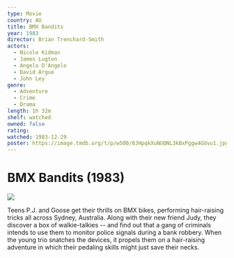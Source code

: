 ```yaml
---
type: Movie
country: AU
title: BMX Bandits
year: 1983
director: Brian Trenchard-Smith
actors:
  - Nicole Kidman
  - James Lugton
  - Angelo D'Angelo
  - David Argue
  - John Ley
genre:
  - Adventure
  - Crime
  - Drama
length: 1h 32m
shelf: watched
owned: false
rating:
watched: 1983-12-29
poster: https://image.tmdb.org/t/p/w500/8JHpqkXuNUQNL3kBxPggw4GUvu1.jpg
---
```


# BMX Bandits (1983)

![](https://image.tmdb.org/t/p/w500/8JHpqkXuNUQNL3kBxPggw4GUvu1.jpg)

Teens P.J. and Goose get their thrills on BMX bikes, performing hair-raising tricks all across Sydney, Australia. Along with their new friend Judy, they discover a box of walkie-talkies -- and find out that a gang of criminals intends to use them to monitor police signals during a bank robbery. When the young trio snatches the devices, it propels them on a hair-raising adventure in which their pedaling skills might just save their necks.